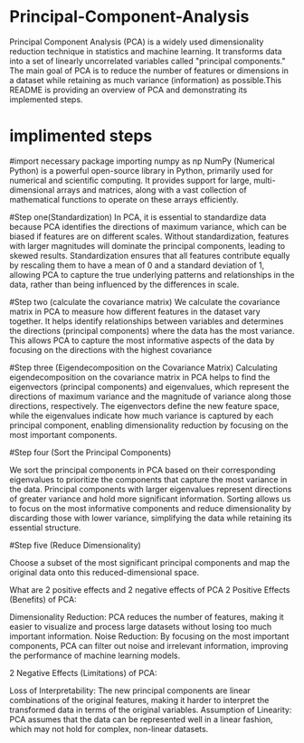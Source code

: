 # Principal-Component-Analysis


Principal Component Analysis (PCA) is a widely used dimensionality reduction technique in statistics and machine learning. It transforms data into a set of linearly uncorrelated variables called "principal components." The main goal of PCA is to reduce the number of features or dimensions in a dataset while retaining as much variance (information) as possible.This README is providing an overview of PCA and demonstrating its implemented steps.

# implimented steps

#import necessary package
importing numpy as np 
NumPy (Numerical Python) is a powerful open-source library in Python, primarily used for numerical and scientific computing. It provides support for large, multi-dimensional arrays and matrices, along with a vast collection of mathematical functions to operate on these arrays efficiently.

#Step one(Standardization)
In PCA, it is essential to standardize data because PCA identifies the directions of maximum variance, which can be biased if features are on different scales. Without standardization, features with larger magnitudes will dominate the principal components, leading to skewed results. Standardization ensures that all features contribute equally by rescaling them to have a mean of 0 and a standard deviation of 1, allowing PCA to capture the true underlying patterns and relationships in the data, rather than being influenced by the differences in scale.

#Step two (calculate the covariance matrix)
We calculate the covariance matrix in PCA to measure how different features in the dataset vary together. It helps identify relationships between variables and determines the directions (principal components) where the data has the most variance. This allows PCA to capture the most informative aspects of the data by focusing on the directions with the highest covariance

#Step three (Eigendecomposition on the Covariance Matrix)
Calculating eigendecomposition on the covariance matrix in PCA helps to find the eigenvectors (principal components) and eigenvalues, which represent the directions of maximum variance and the magnitude of variance along those directions, respectively. The eigenvectors define the new feature space, while the eigenvalues indicate how much variance is captured by each principal component, enabling dimensionality reduction by focusing on the most important components.

#Step four (Sort the Principal Components)

We sort the principal components in PCA based on their corresponding eigenvalues to prioritize the components that capture the most variance in the data. Principal components with larger eigenvalues represent directions of greater variance and hold more significant information. Sorting allows us to focus on the most informative components and reduce dimensionality by discarding those with lower variance, simplifying the data while retaining its essential structure.

#Step five (Reduce Dimensionality)

Choose a subset of the most significant principal components and map the original data onto this reduced-dimensional space.

What are 2 positive effects and 2 negative effects of PCA
2 Positive Effects (Benefits) of PCA:

Dimensionality Reduction: PCA reduces the number of features, making it easier to visualize and process large datasets without losing too much important information. Noise Reduction: By focusing on the most important components, PCA can filter out noise and irrelevant information, improving the performance of machine learning models.

2 Negative Effects (Limitations) of PCA:

Loss of Interpretability: The new principal components are linear combinations of the original features, making it harder to interpret the transformed data in terms of the original variables. Assumption of Linearity: PCA assumes that the data can be represented well in a linear fashion, which may not hold for complex, non-linear datasets.



